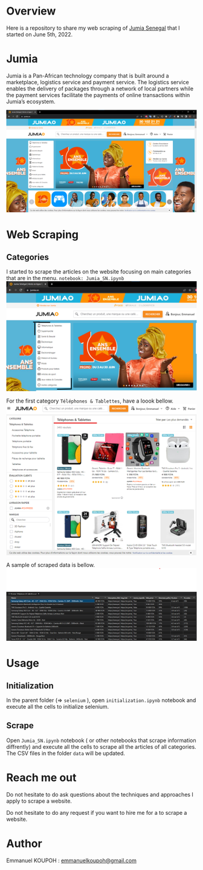 # Overview

Here is a repository to share my web scraping of [Jumia Senegal](www.jumia.sn) that I started on June 5th, 2022.

# Jumia

Jumia is a Pan-African technology company that is built around a marketplace, logistics service and payment service. The logistics service enables the delivery of packages through a network of local partners while the payment services facilitate the payments of online transactions within Jumia’s ecosystem.

![first page](src/jumia_sn.png)

# Web Scraping
## Categories
I started to scrape the articles on the website focusing on main categories that are in the menu. `notebook: Jumia_SN.ipynb`
![menu](src/menu.png)

For the first category `Téléphones & Tablettes`, have a loook bellow. 
![Téléphones & Tablettes page](src/phones%20and%20tablets.png)


A sample of scraped data is bellow.
![Téléphones & Tablettes csv](src/phones%20and%20tablets%20csv.png)

# Usage
## Initialization
In the parent folder (=> `selenium` ), open `initialization.ipynb` notebook and execute all the cells to initialize selenium.

## Scrape
Open `Jumia_SN.ipynb` notebook ( or other notebooks that scrape information diffrently) and execute all the cells to scrape all the articles of all categories. The CSV files in the folder `data` will be updated.


# Reach me out

Do not hesitate to do ask questions about the techniques and approaches I apply to scrape a website. 

Do not hesitate to do any request if you want to hire me for a to scrape a website. 

# Author
Emmanuel KOUPOH : emmanuelkoupoh@gmail.com